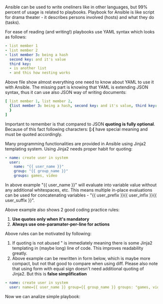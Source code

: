 Ansible can be used to write oneliners like in other languages, but 99% percent of usage is related to playbooks.
Playbook for Ansible is like script for drama theater - it describes persons involved (hosts) and what they do (tasks).

For ease of reading (and writing!) playbooks use YAML syntax which looks as follows:

```yaml
- list member 1
- list member 2
- list member 3: being a hash
  second key: and it's value
  third key:
  - is another list
  - and this how nesting works
```

Above file show almost everything one need to know about YAML to use it with Ansible. The missing part is knowing that YAML
is extending JSON syntax, thus it can use also JSON way of writing documents:

```yaml
[ list member 1, list member 2, 
  {list member 3: being a hash, second key: and it's value, third key: [ is another list, and this how nesting works]
  }
]
```

Important to remember is that compared to JSON **quoting is fully optional**. Because of this fact following characters: **[:{** have 
special meaning and must be quoted accordingly.

Many programming functionalities are provided in Ansible using Jinja2 templating system. Using Jinja2 needs proper habit for quoting:

```yaml
- name: create user in system
  user:
    name: "{{ user_name }}"
    group: "{{ group_name }}"
    groups: games, video
```

In above example "{{ user_name }}" will evaluate into variable value without any additional whitespaces, etc. This means multiple in-place
evaluations can be used for concatenating variables - "{{ user_prefix }}{{ user_infix }}{{ user_suffix }}".

Above example also shows 2 good coding practice rules:
1. **Use quotes only when it's mandatory**
2. **Always use one-paramater-per-line for actions**

Above rules can be motivated by following:
1. If quoting is not abused " is immediately meaning there is some Jinja2 templating in (maybe long) line of code. This improves
readability greatly.
2. Above example can be rewritten in form below, which is maybe more compact, but not that good to compare when using diff. Please also
note that using form with equal sign doesn't need additional quoting of Jinja2. But this is **false simplification**

```yaml
- name: create user in system
  user: name={{ user_name }} group={{ group_name }} groups: "games, video"
```

Now we can analize simple playbook:

